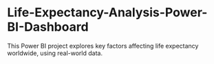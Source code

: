 # Life-Expectancy-Analysis-Power-BI-Dashboard
This Power BI project explores key factors affecting life expectancy worldwide, using real-world data.

